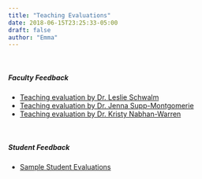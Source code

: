 ```yaml
---
title: "Teaching Evaluations"
date: 2018-06-15T23:25:33-05:00
draft: false
author: "Emma"
---
```


<br>
<h5>Faculty Feedback</h5>

* <a href="../../evals/leslie_schwalm_eval.pdf" target="_blank">Teaching evaluation by Dr. Leslie Schwalm</a>
* <a href="../../evals/jenna_supp_montgomerie_eval.pdf" target="_blank">Teaching evaluation by Dr. Jenna Supp-Montgomerie</a>
* <a href="../../evals/kristy_nabhan_warren_eval.pdf" target="_blank">Teaching evaluation by Dr. Kristy Nabhan-Warren</a>

<br>

<h5>Student Feedback</h5>

* <a href="../../evals/student_evals.pdf" target="_blank">Sample Student Evaluations</a>
